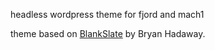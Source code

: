 headless wordpress theme for fjord and mach1

theme based on [BlankSlate](https://wordpress.org/themes/blankslate/) by Bryan Hadaway.

